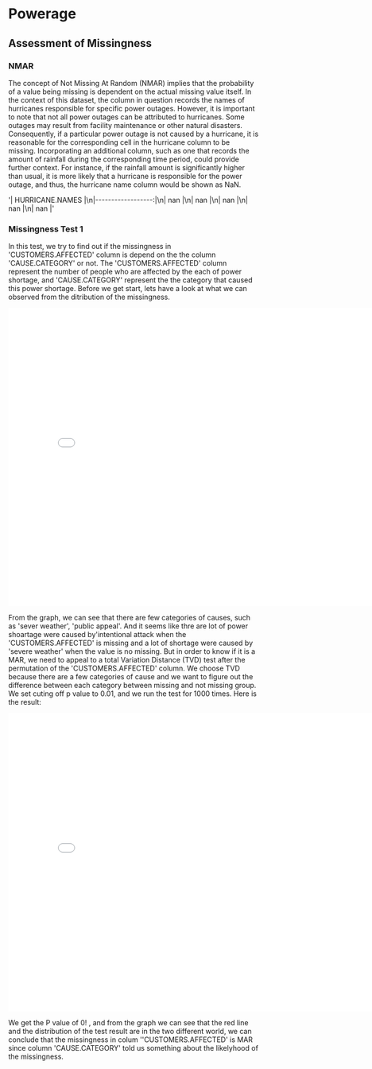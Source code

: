 # Powerage
## Assessment of Missingness
### NMAR
The concept of Not Missing At Random (NMAR) implies that the probability of a value being missing is dependent on the actual missing value itself. In the context of this dataset, the column in question records the names of hurricanes responsible for specific power outages. However, it is important to note that not all power outages can be attributed to hurricanes. Some outages may result from facility maintenance or other natural disasters.
Consequently, if a particular power outage is not caused by a hurricane, it is reasonable for the corresponding cell in the hurricane column to be missing. Incorporating an additional column, such as one that records the amount of rainfall during the corresponding time period, could provide further context. For instance, if the rainfall amount is significantly higher than usual, it is more likely that a hurricane is responsible for the power outage, and thus, the hurricane name column would be shown as NaN. 

'|   HURRICANE.NAMES |\n|------------------:|\n|               nan |\n|               nan |\n|               nan |\n|               nan |\n|               nan |'

### Missingness Test 1
In this test, we try to find out if the missingness in 'CUSTOMERS.AFFECTED' column is depend on the the column 'CAUSE.CATEGORY' or not. The 'CUSTOMERS.AFFECTED' column represent the number of people who are affected by the each of power shortage, and 'CAUSE.CATEGORY' represent the the category that caused this power shortage. Before we get start, lets have a look at what we can observed from the ditribution of the missingness. 
<iframe src="assets/missing_observed_graph1.html" width=800 height=600 frameBorder=0></iframe>

From the graph, we can see that there are few categories of causes, such as 'sever weather', 'public appeal'. And it seems like thre are lot of power shoartage were caused by'intentional attack when the 'CUSTOMERS.AFFECTED' is missing and a lot of shortage were caused by 'severe weather' when the value is no missing. But in order to know if it is a MAR, we need to appeal to a total Variation Distance (TVD) test after the permutation of the 'CUSTOMERS.AFFECTED' column. We choose TVD because there are a few categories of cause and we want to figure out the difference between each category between missing and not missing group. We set cuting off p value to 0.01, and we run the test for 1000 times. Here is the result:

<iframe src="assets/missing_tvd_tested_graph1.html" width=800 height=600 frameBorder=0></iframe>

We get the P value of 0! , and from the graph we can see that the red line and the distribution of the test result are in the two different world, we can conclude that the missingness in colum ''CUSTOMERS.AFFECTED' is MAR since column 'CAUSE.CATEGORY' told us something about the likelyhood of the missingness. 